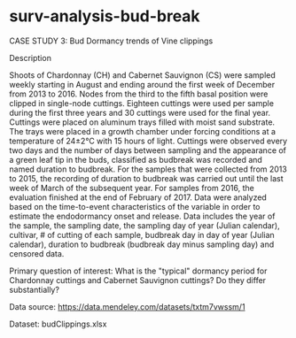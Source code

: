 # surv-analysis-bud-break

CASE STUDY 3: Bud Dormancy trends of Vine clippings

Description

Shoots of Chardonnay (CH) and Cabernet Sauvignon (CS) were sampled weekly starting in August and ending around the first week of December from 2013 to 2016. Nodes from the third to the fifth basal position were clipped in single-node cuttings. Eighteen cuttings were used per sample during the first three years and 30 cuttings were used for the final year. Cuttings were placed on aluminum trays filled with moist sand substrate. The trays were placed in a growth chamber under forcing conditions at a temperature of 24±2°C with 15 hours of light. Cuttings were observed every two days and the number of days between sampling and the appearance of a green leaf tip in the buds, classified as budbreak was recorded and named duration to budbreak. For the samples that were collected from 2013 to 2015, the recording of duration to budbreak was carried out until the last week of March of the subsequent year. For samples from 2016, the evaluation finished at the end of February of 2017. Data were analyzed based on the time-to-event characteristics of the variable in order to estimate the endodormancy onset and release. Data includes the year of the sample, the sampling date, the sampling day of year  (Julian calendar), cultivar, # of cutting of each sample, budbreak day in day of year  (Julian calendar), duration to budbreak (budbreak day minus sampling day) and censored data.  

Primary question of interest: What is the "typical" dormancy period for Chardonnay cuttings and Cabernet Sauvignon cuttings?  Do they differ substantially?

Data source:  https://data.mendeley.com/datasets/txtm7vwssm/1

Dataset: budClippings.xlsx

